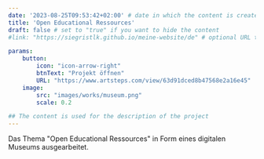 ```yaml
---
date: '2023-08-25T09:53:42+02:00' # date in which the content is created - defaults to "today"
title: 'Open Educational Ressources'
draft: false # set to "true" if you want to hide the content 
#link: "https://siegristlk.github.io/meine-website/de" # optional URL to link the logo to

params:
    button:
        icon: "icon-arrow-right"
        btnText: "Projekt öffnen"
        URL: "https://www.artsteps.com/view/63d91dced8b47568e2a16e45"
    image:
        src: "images/works/museum.png"
        scale: 0.2

## The content is used for the description of the project
---
```


Das Thema "Open Educational Ressources" in Form eines digitalen Museums ausgearbeitet.